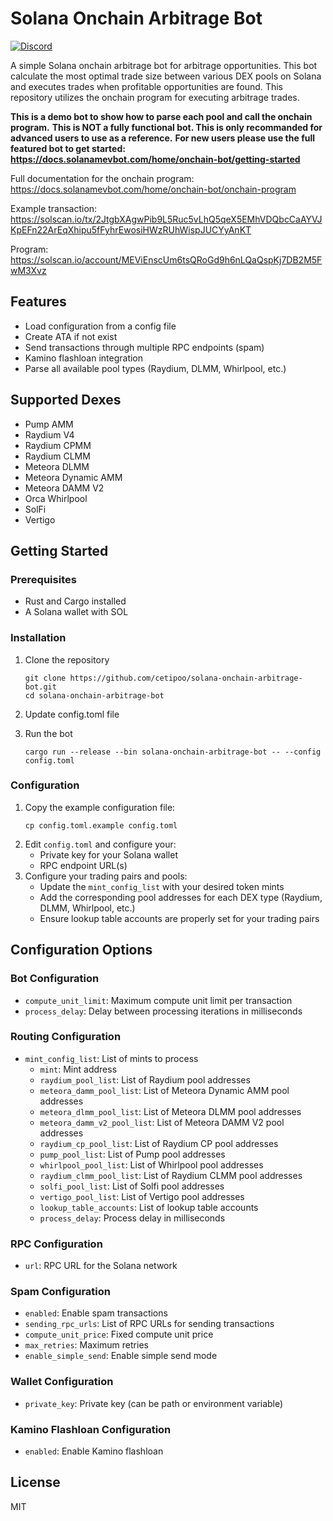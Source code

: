 # Solana Onchain Arbitrage Bot

[![Discord](https://dcbadge.limes.pink/api/server/https://discord.gg/ejEuhN5kcV)](https://discord.gg/ejEuhN5kcV)

A simple Solana onchain arbitrage bot for arbitrage opportunities. This bot calculate the most optimal trade size between various DEX pools on Solana and executes trades when profitable opportunities are found. This repository utilizes the onchain program for executing arbitrage trades.

**This is a demo bot to show how to parse each pool and call the onchain program.**
**This is NOT a fully functional bot. This is only recommanded for advanced users to use as a reference.**
**For new users please use the full featured bot to get started:**
**https://docs.solanamevbot.com/home/onchain-bot/getting-started**

Full documentation for the onchain program:
https://docs.solanamevbot.com/home/onchain-bot/onchain-program

Example transaction:
https://solscan.io/tx/2JtgbXAgwPib9L5Ruc5vLhQ5qeX5EMhVDQbcCaAYVJKpEFn22ArEqXhipu5fFyhrEwosiHWzRUhWispJUCYyAnKT

Program:
https://solscan.io/account/MEViEnscUm6tsQRoGd9h6nLQaQspKj7DB2M5FwM3Xvz

## Features

- Load configuration from a config file
- Create ATA if not exist
- Send transactions through multiple RPC endpoints (spam)
- Kamino flashloan integration
- Parse all available pool types (Raydium, DLMM, Whirlpool, etc.)

## Supported Dexes

- Pump AMM
- Raydium V4
- Raydium CPMM
- Raydium CLMM
- Meteora DLMM
- Meteora Dynamic AMM
- Meteora DAMM V2
- Orca Whirlpool
- SolFi
- Vertigo

## Getting Started

### Prerequisites

- Rust and Cargo installed
- A Solana wallet with SOL

### Installation

1. Clone the repository

   ```
   git clone https://github.com/cetipoo/solana-onchain-arbitrage-bot.git
   cd solana-onchain-arbitrage-bot
   ```

2. Update config.toml file

3. Run the bot
   ```
   cargo run --release --bin solana-onchain-arbitrage-bot -- --config config.toml
   ```

### Configuration

1. Copy the example configuration file:
   ```
   cp config.toml.example config.toml
   ```
2. Edit `config.toml` and configure your:
   - Private key for your Solana wallet
   - RPC endpoint URL(s)
3. Configure your trading pairs and pools:
   - Update the `mint_config_list` with your desired token mints
   - Add the corresponding pool addresses for each DEX type (Raydium, DLMM, Whirlpool, etc.)
   - Ensure lookup table accounts are properly set for your trading pairs

## Configuration Options

### Bot Configuration

- `compute_unit_limit`: Maximum compute unit limit per transaction
- `process_delay`: Delay between processing iterations in milliseconds

### Routing Configuration

- `mint_config_list`: List of mints to process
  - `mint`: Mint address
  - `raydium_pool_list`: List of Raydium pool addresses
  - `meteora_damm_pool_list`: List of Meteora Dynamic AMM pool addresses
  - `meteora_dlmm_pool_list`: List of Meteora DLMM pool addresses
  - `meteora_damm_v2_pool_list`: List of Meteora DAMM V2 pool addresses
  - `raydium_cp_pool_list`: List of Raydium CP pool addresses
  - `pump_pool_list`: List of Pump pool addresses
  - `whirlpool_pool_list`: List of Whirlpool pool addresses
  - `raydium_clmm_pool_list`: List of Raydium CLMM pool addresses
  - `solfi_pool_list`: List of Solfi pool addresses
  - `vertigo_pool_list`: List of Vertigo pool addresses
  - `lookup_table_accounts`: List of lookup table accounts
  - `process_delay`: Process delay in milliseconds

### RPC Configuration

- `url`: RPC URL for the Solana network

### Spam Configuration

- `enabled`: Enable spam transactions
- `sending_rpc_urls`: List of RPC URLs for sending transactions
- `compute_unit_price`: Fixed compute unit price
- `max_retries`: Maximum retries
- `enable_simple_send`: Enable simple send mode

### Wallet Configuration

- `private_key`: Private key (can be path or environment variable)

### Kamino Flashloan Configuration

- `enabled`: Enable Kamino flashloan

## License

MIT
